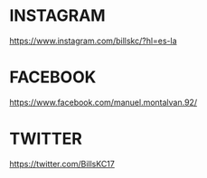 ---
---

# INSTAGRAM 

https://www.instagram.com/billskc/?hl=es-la

# FACEBOOK
https://www.facebook.com/manuel.montalvan.92/

# TWITTER
https://twitter.com/BillsKC17
